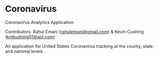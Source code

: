 # Coronavirus
Coronavirus Analytics Application

Contributors: Rahul Emani (rahulemani@gmail.com) & Kevin Cushing (kmkushing01@aol.com)


An application for United States Coronavirus tracking at the county, state and national levels
